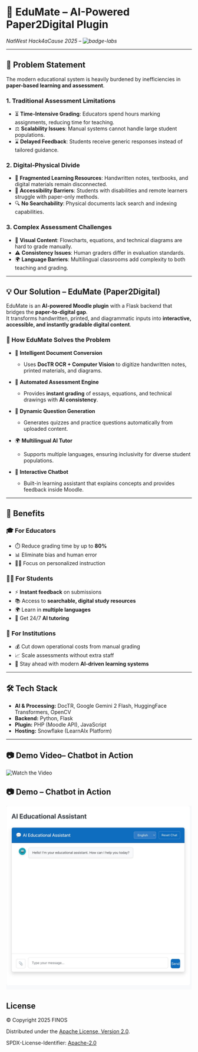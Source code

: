  
# 📘 EduMate – AI-Powered Paper2Digital Plugin  
*NatWest Hack4aCause 2025 – ![badge-labs](https://user-images.githubusercontent.com/327285/230928932-7c75f8ed-e57b-41db-9fb7-a292a13a1e58.svg)*  

---

## 🎯 Problem Statement
The modern educational system is heavily burdened by inefficiencies in **paper-based learning and assessment**.  

### 1. Traditional Assessment Limitations  
- ⏳ **Time-Intensive Grading**: Educators spend hours marking assignments, reducing time for teaching.  
- ⚖️ **Scalability Issues**: Manual systems cannot handle large student populations.  
- ⌛ **Delayed Feedback**: Students receive generic responses instead of tailored guidance.  

### 2. Digital-Physical Divide  
- 📖 **Fragmented Learning Resources**: Handwritten notes, textbooks, and digital materials remain disconnected.  
- 🚪 **Accessibility Barriers**: Students with disabilities and remote learners struggle with paper-only methods.  
- 🔍 **No Searchability**: Physical documents lack search and indexing capabilities.  

### 3. Complex Assessment Challenges  
- 🎨 **Visual Content**: Flowcharts, equations, and technical diagrams are hard to grade manually.  
- ⚠️ **Consistency Issues**: Human graders differ in evaluation standards.  
- 🌍 **Language Barriers**: Multilingual classrooms add complexity to both teaching and grading.  

---

## 💡 Our Solution – EduMate (Paper2Digital)
EduMate is an **AI-powered Moodle plugin** with a Flask backend that bridges the **paper-to-digital gap**.  
It transforms handwritten, printed, and diagrammatic inputs into **interactive, accessible, and instantly gradable digital content**.  

### 🔑 How EduMate Solves the Problem
- 📝 **Intelligent Document Conversion**  
  - Uses **DocTR OCR + Computer Vision** to digitize handwritten notes, printed materials, and diagrams.  

- 🤖 **Automated Assessment Engine**  
  - Provides **instant grading** of essays, equations, and technical drawings with **AI consistency**.  

- 📝 **Dynamic Question Generation**  
  - Generates quizzes and practice questions automatically from uploaded content.  

- 🌍 **Multilingual AI Tutor**  
  - Supports multiple languages, ensuring inclusivity for diverse student populations.  

- 💬 **Interactive Chatbot**  
  - Built-in learning assistant that explains concepts and provides feedback inside Moodle.  

---

## 🚀 Benefits

### 🎓 For Educators  
- ⏱️ Reduce grading time by up to **80%**  
- 📊 Eliminate bias and human error  
- 🧑‍🏫 Focus on personalized instruction  

### 👩‍🎓 For Students  
- ⚡ **Instant feedback** on submissions  
- 📚 Access to **searchable, digital study resources**  
- 🌍 Learn in **multiple languages**  
- 🤖 Get 24/7 **AI tutoring**  

### 🏫 For Institutions  
- 💰 Cut down operational costs from manual grading  
- 📈 Scale assessments without extra staff  
- 🏫 Stay ahead with modern **AI-driven learning systems**  

---

## 🛠️ Tech Stack
- **AI & Processing:** DocTR, Google Gemini 2 Flash, HuggingFace Transformers, OpenCV  
- **Backend:** Python, Flask  
- **Plugin:** PHP (Moodle API), JavaScript  
- **Hosting:** Snowflake (LearnAIx Platform)  

---
## 📷 Demo Video– Chatbot in Action
![Watch the Video](https://www.youtube.com/watch?v=VfdJ7xlPKf4)

## 📷 Demo – Chatbot in Action
![EduMate Chatbot](assets/chatbot.jpg)  

## License

&copy; Copyright 2025 FINOS

Distributed under the [Apache License, Version 2.0](http://www.apache.org/licenses/LICENSE-2.0).

SPDX-License-Identifier: [Apache-2.0](https://spdx.org/licenses/Apache-2.0)
